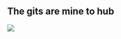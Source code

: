 ## The gits are mine to hub

![](https://i.pinimg.com/236x/56/ac/5b/56ac5ba070e188d56e21aa90df5dc9f6.jpg)
